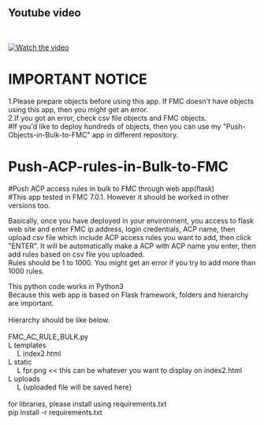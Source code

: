 <h2>Youtube video</h2> <br>

[![Watch the video](https://img.youtube.com/vi/1nPtBRju6Ag/0.jpg)](https://youtu.be/1nPtBRju6Ag)

<H1>IMPORTANT NOTICE</H1>
1.Please prepare objects before using this app. If FMC doesn't have objects using this app, then you might get an error.<br>
2.If you got an error, check csv file objects and FMC objects.<br>
#If you'd like to deploy hundreds of objects, then you can use my "Push-Objects-in-Bulk-to-FMC" app in different repository.

# Push-ACP-rules-in-Bulk-to-FMC <br>
#Push ACP access rules in bulk to FMC through web app(flask) <br>
#This app tested in FMC 7.0.1. However it should be worked in other versions too.<br>

Basically, once you have deployed in your environment, you access to flask web site and enter FMC ip address, login credentials, ACP name, then upload csv file which include ACP access rules you want to add, then click "ENTER". It will be automatically make a ACP with ACP name you enter, then add rules based on csv file you uploaded.<br>
Rules should be 1 to 1000. You might get an error if you try to add more than 1000 rules.

This python code works in Python3 <br>
Because this web app is based on Flask framework, folders and hierarchy are important. <br>
 <br>
Hierarchy should be like below. <br>
 <br>
FMC_AC_RULE_BULK.py <br>
L templates <br>
  L index2.html <br>
L static <br>
  L fpr.png << this can be whatever you want to display on index2.html<br> 
L uploads <br>
  L {uploaded file will be saved here} <br>
 <br>
for libraries, please install using requirements.txt <br>
pip install -r requirements.txt <br>

